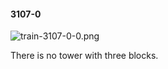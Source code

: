 #### 3107-0
![train-3107-0-0.png](https://github.com/lil-lab/nlvr/raw/master/nlvr/train/images/44/train-3107-0-0.png "train-3107-0-0.png")

There is no tower with three blocks.
